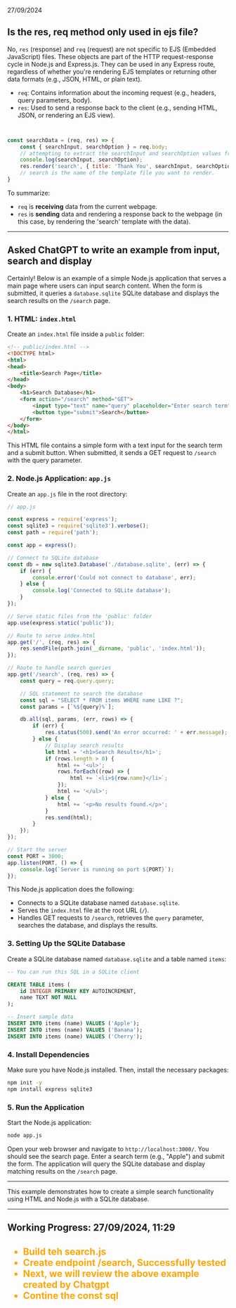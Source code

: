 27/09/2024

## Is the res, req method only used in ejs file?


No, `res` (response) and `req` (request) are not specific to EJS (Embedded JavaScript) files. These objects are part of the HTTP request-response cycle in Node.js and Express.js. They can be used in any Express route, regardless of whether you're rendering EJS templates or returning other data formats (e.g., JSON, HTML, or plain text).

- `req`: Contains information about the incoming request (e.g., headers, query parameters, body).
- `res`: Used to send a response back to the client (e.g., sending HTML, JSON, or rendering an EJS view).

```javascript


const searchData = (req, res) => {
    const { searchInput, searchOption } = req.body; 
    // attempting to extract the searchInput and searchOption values from the body of the request that is being sent from your website
    console.log(searchInput, searchOption);
    res.render('search', { title: 'Thank You', searchInput, searchOption });
    // search is the name of the template file you want to render.
}

```

To summarize:
- `req` is **receiving** data from the current webpage.
- `res` is **sending** data and rendering a response back to the webpage (in this case, by rendering the 'search' template with the data).


-----------------------------------------------------


## Asked ChatGPT to write an example from input, search and display

Certainly! Below is an example of a simple Node.js application that serves a main page where users can input search content. When the form is submitted, it queries a `database.sqlite` SQLite database and displays the search results on the `/search` page.

### 1. HTML: `index.html`

Create an `index.html` file inside a `public` folder:

```html
<!-- public/index.html -->
<!DOCTYPE html>
<html>
<head>
    <title>Search Page</title>
</head>
<body>
    <h1>Search Database</h1>
    <form action="/search" method="GET">
        <input type="text" name="query" placeholder="Enter search term" required>
        <button type="submit">Search</button>
    </form>
</body>
</html>
```

This HTML file contains a simple form with a text input for the search term and a submit button. When submitted, it sends a GET request to `/search` with the query parameter.

### 2. Node.js Application: `app.js`

Create an `app.js` file in the root directory:

```javascript
// app.js

const express = require('express');
const sqlite3 = require('sqlite3').verbose();
const path = require('path');

const app = express();

// Connect to SQLite database
const db = new sqlite3.Database('./database.sqlite', (err) => {
    if (err) {
        console.error('Could not connect to database', err);
    } else {
        console.log('Connected to SQLite database');
    }
});

// Serve static files from the 'public' folder
app.use(express.static('public'));

// Route to serve index.html
app.get('/', (req, res) => {
    res.sendFile(path.join(__dirname, 'public', 'index.html'));
});

// Route to handle search queries
app.get('/search', (req, res) => {
    const query = req.query.query;

    // SQL statement to search the database
    const sql = "SELECT * FROM items WHERE name LIKE ?";
    const params = [`%${query}%`];

    db.all(sql, params, (err, rows) => {
        if (err) {
            res.status(500).send('An error occurred: ' + err.message);
        } else {
            // Display search results
            let html = '<h1>Search Results</h1>';
            if (rows.length > 0) {
                html += '<ul>';
                rows.forEach((row) => {
                    html += `<li>${row.name}</li>`;
                });
                html += '</ul>';
            } else {
                html += '<p>No results found.</p>';
            }
            res.send(html);
        }
    });
});

// Start the server
const PORT = 3000;
app.listen(PORT, () => {
    console.log(`Server is running on port ${PORT}`);
});
```

This Node.js application does the following:

- Connects to a SQLite database named `database.sqlite`.
- Serves the `index.html` file at the root URL (`/`).
- Handles GET requests to `/search`, retrieves the `query` parameter, searches the database, and displays the results.

### 3. Setting Up the SQLite Database

Create a SQLite database named `database.sqlite` and a table named `items`:

```sql
-- You can run this SQL in a SQLite client

CREATE TABLE items (
    id INTEGER PRIMARY KEY AUTOINCREMENT,
    name TEXT NOT NULL
);

-- Insert sample data
INSERT INTO items (name) VALUES ('Apple');
INSERT INTO items (name) VALUES ('Banana');
INSERT INTO items (name) VALUES ('Cherry');
```

### 4. Install Dependencies

Make sure you have Node.js installed. Then, install the necessary packages:

```bash
npm init -y
npm install express sqlite3
```

### 5. Run the Application

Start the Node.js application:

```bash
node app.js
```

Open your web browser and navigate to `http://localhost:3000/`. You should see the search page. Enter a search term (e.g., "Apple") and submit the form. The application will query the SQLite database and display matching results on the `/search` page.

---

This example demonstrates how to create a simple search functionality using HTML and Node.js with a SQLite database.


-----------------------------------------------

<h2>Working Progress: 27/09/2024, 11:29<h2>
<ul style="color: orange;"> 
    <li>Build teh search.js</li>
    <li>Create endpoint /search, Successfully tested</li>
    <li>Next, we will review the above example created by Chatgpt</li>
    <li>Contine the const sql</li>
</ul>



